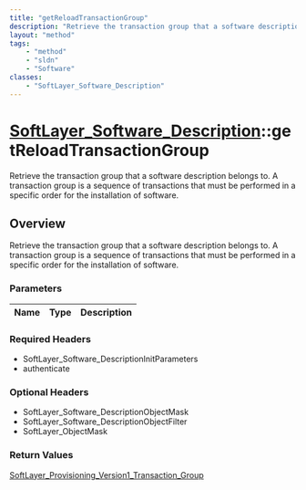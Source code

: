 ```yaml
---
title: "getReloadTransactionGroup"
description: "Retrieve the transaction group that a software description belongs to. A transaction group is a sequence of transactions... "
layout: "method"
tags:
    - "method"
    - "sldn"
    - "Software"
classes:
    - "SoftLayer_Software_Description"
---
```

# [SoftLayer_Software_Description](/reference/services/SoftLayer_Software_Description)::getReloadTransactionGroup

Retrieve the transaction group that a software description belongs to. A transaction group is a sequence of transactions that must be performed in a specific order for the installation of software.


## Overview 
Retrieve the transaction group that a software description belongs to. A transaction group is a sequence of transactions that must be performed in a specific order for the installation of software.

### Parameters 
|Name | Type | Description |
| --- | --- | --- |


### Required Headers
* SoftLayer_Software_DescriptionInitParameters
* authenticate

### Optional Headers
* SoftLayer_Software_DescriptionObjectMask
* SoftLayer_Software_DescriptionObjectFilter
* SoftLayer_ObjectMask

### Return Values
<a href='/reference/datatypes/SoftLayer_Provisioning_Version1_Transaction_Group'>SoftLayer_Provisioning_Version1_Transaction_Group </a>

